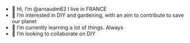 - 👋 Hi, I’m @arnaudm63
I live in FRANCE
- 👀 I’m interested in DIY and gardening, with an aim to contribute to save our planet
- 🌱 I’m currently learning a lot of things. Always
- 💞️ I’m looking to collaborate on DIY


<!---
arnaudm63/arnaudm63 is a ✨ special ✨ repository because its `README.md` (this file) appears on your GitHub profile.
You can click the Preview link to take a look at your changes.
--->
